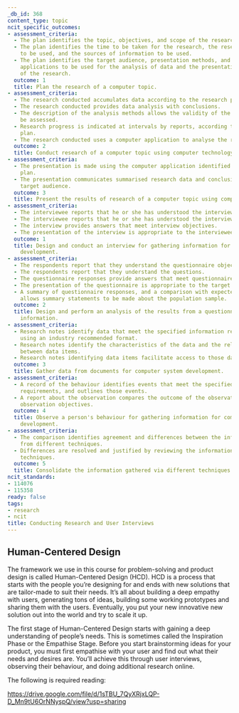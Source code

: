 ```yaml
---
_db_id: 368
content_type: topic
ncit_specific_outcomes:
- assessment_criteria:
  - The plan identifies the topic, objectives, and scope of the research.
  - The plan identifies the time to be taken for the research, the research methods
    to be used, and the sources of information to be used.
  - The plan identifies the target audience, presentation methods, and the computer
    applications to be used for the analysis of data and the presentation of the results
    of the research.
  outcome: 1
  title: Plan the research of a computer topic.
- assessment_criteria:
  - The research conducted accumulates data according to the research plan.
  - The research conducted provides data analysis with conclusions.
  - The description of the analysis methods allows the validity of the analysis to
    be assessed.
  - Research progress is indicated at intervals by reports, according to the research
    plan.
  - The research conducted uses a computer application to analyse the research data.
  outcome: 2
  title: Conduct research of a computer topic using computer technology.
- assessment_criteria:
  - The presentation is made using the computer application identified in the research
    plan.
  - The presentation communicates summarised research data and conclusions to the
    target audience.
  outcome: 3
  title: Present the results of research of a computer topic using computer technology
- assessment_criteria:
  - The interviewee reports that he or she has understood the interview objectives.
  - The interviewee reports that he or she has understood the interview questions.
  - The interview provides answers that meet interview objectives.
  - The presentation of the interview is appropriate to the interviewee.
  outcome: 1
  title: Design and conduct an interview for gathering information for computer system
    development.
- assessment_criteria:
  - The respondents report that they understand the questionnaire objectives.
  - The respondents report that they understand the questions.
  - The questionnaire responses provide answers that meet questionnaire objectives.
  - The presentation of the questionnaire is appropriate to the target population.
  - A summary of questionnaire responses, and a comparison with expected responses,
    allows summary statements to be made about the population sample.
  outcome: 2
  title: Design and perform an analysis of the results from a questionnaire for gathering
    information.
- assessment_criteria:
  - Research notes identify data that meet the specified information requirements
    using an industry recommended format.
  - Research notes identify the characteristics of the data and the relationships
    between data items.
  - Research notes identifying data items facilitate access to those data items.
  outcome: 3
  title: Gather data from documents for computer system development.
- assessment_criteria:
  - A record of the behaviour identifies events that meet the specified information
    requirements, and outlines those events.
  - A report about the observation compares the outcome of the observation with the
    observation objectives.
  outcome: 4
  title: Observe a person's behaviour for gathering information for computer system
    development.
- assessment_criteria:
  - The comparison identifies agreement and differences between the information gathered
    from different techniques.
  - Differences are resolved and justified by reviewing the information gathering
    techniques.
  outcome: 5
  title: Consolidate the information gathered via different techniques.
ncit_standards:
- 114076
- 115358
ready: false
tags:
- research
- ncit
title: Conducting Research and User Interviews
---
```


## Human-Centered Design

The framework we use in this course for problem-solving and product design is called Human-Centered Design (HCD). HCD is a process that starts with the people you’re designing for and ends with new solutions that are tailor-made to suit their needs. It’s all about building a deep empathy with users, generating tons of ideas, building some working prototypes and sharing them with the users. Eventually, you put your new innovative new solution out into the world and try to scale it up.

The first stage of Human-Centered Design starts with gaining a deep understanding of people’s needs. This is sometimes called the Inspiration Phase or the Empathise Stage. Before you start brainstorming ideas for your product, you must first empathise with your user and find out what their needs and desires are. You’ll achieve this through user interviews, observing their behaviour, and doing additional research online.

The following is required reading:

https://drive.google.com/file/d/1sTBU_7QyXRjxLQP-D_Mn9tU6OrNNyspQ/view?usp=sharing
